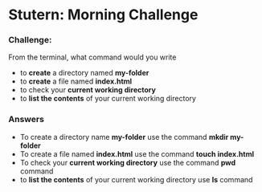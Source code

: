 <h1>Stutern: Morning Challenge</h1>
<h3>Challenge:</h3>
<p>From the terminal, what command would you write</p>
<ul>
  <li>to <strong>create</strong> a directory named <strong>my-folder</strong></li>
  <li>to <strong>create</strong> a file named <strong>index.html</strong></li>
  <li>to check your <strong>current working directory</strong></li>
  <li>to <strong>list the contents</strong> of your current working directory</li>
</ul>

<h3>Answers</h3>
<ul>
  <li>To create a directory name <strong>my-folder</strong> use the command <strong>mkdir my-folder</strong></li>
  <li>To create a file named <strong>index.html</strong> use the command <strong>touch index.html</strong></li>
  <li>To check your <strong>current working directory</strong> use the command <strong>pwd</strong> command</li>
  <li>to <strong>list the contents</strong> of your current working directory use <strong>ls</strong> command</li>
</ul>
